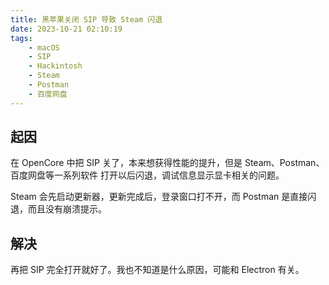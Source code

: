 ```yaml
---
title: 黑苹果关闭 SIP 导致 Steam 闪退
date: 2023-10-21 02:10:19
tags:
    - macOS
    - SIP
    - Hackintosh
    - Steam
    - Postman
    - 百度网盘
---
```


## 起因
在 OpenCore 中把 SIP 关了，本来想获得性能的提升，但是 Steam、Postman、百度网盘等一系列软件 打开以后闪退，调试信息显示显卡相关的问题。

Steam 会先启动更新器，更新完成后，登录窗口打不开，而 Postman 是直接闪退，而且没有崩溃提示。

## 解决
再把 SIP 完全打开就好了。我也不知道是什么原因，可能和 Electron 有关。
